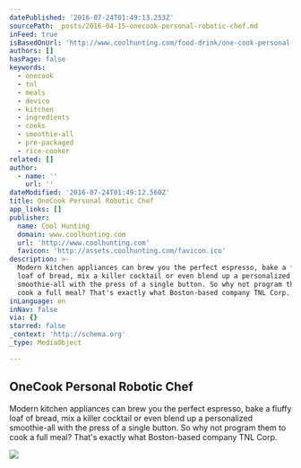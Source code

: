 ```yaml
---
datePublished: '2016-07-24T01:49:13.253Z'
sourcePath: _posts/2016-04-15-onecook-personal-robotic-chef.md
inFeed: true
isBasedOnUrl: 'http://www.coolhunting.com/food-drink/one-cook-personal-robotic-chef'
authors: []
hasPage: false
keywords:
  - onecook
  - tnl
  - meals
  - device
  - kitchen
  - ingredients
  - cooks
  - smoothie-all
  - pre-packaged
  - rice-cooker
related: []
author:
  - name: ''
    url: ''
dateModified: '2016-07-24T01:49:12.560Z'
title: OneCook Personal Robotic Chef
app_links: []
publisher:
  name: Cool Hunting
  domain: www.coolhunting.com
  url: 'http://www.coolhunting.com'
  favicon: 'http://assets.coolhunting.com/favicon.ico'
description: >-
  Modern kitchen appliances can brew you the perfect espresso, bake a fluffy
  loaf of bread, mix a killer cocktail or even blend up a personalized
  smoothie-all with the press of a single button. So why not program them to
  cook a full meal? That's exactly what Boston-based company TNL Corp.
inLanguage: en
inNav: false
via: {}
starred: false
_context: 'http://schema.org'
_type: MediaObject

---
```

<article style=""><h1>OneCook Personal Robotic Chef</h1><p>Modern kitchen appliances can brew you the perfect espresso, bake a fluffy loaf of bread, mix a killer cocktail or even blend up a personalized smoothie-all with the press of a single button. So why not program them to cook a full meal? That's exactly what Boston-based company TNL Corp.</p><img src="https://s3-us-west-2.amazonaws.com/the-grid-img/p/adf61e992385ffbdfd2ff8df42f59c6a65ef9513.jpg" /></article>